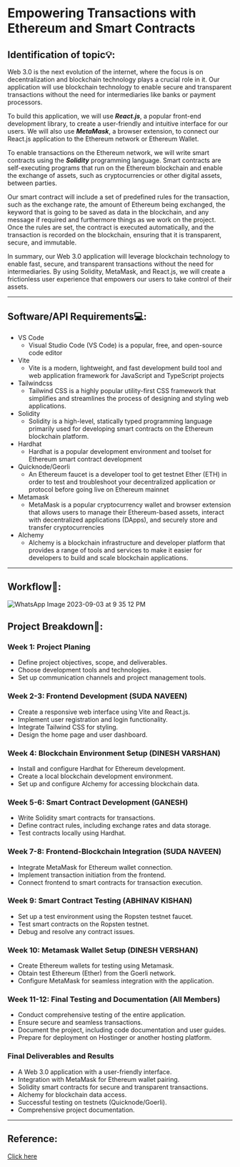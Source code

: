 # Empowering Transactions with Ethereum and Smart Contracts

## Identification of topic💡:

Web 3.0 is the next evolution of the internet, where the focus is on decentralization and blockchain technology plays a crucial role in it. Our application will use blockchain technology to enable secure and transparent transactions without the need for intermediaries like banks or payment processors.

To build this application, we will use ***React.js***, a popular front-end development library, to create a user-friendly and intuitive interface for our users. We will also use ***MetaMask***, a browser extension, to connect our React.js application to the Ethereum network or Ethereum Wallet.

To enable transactions on the Ethereum network, we will write smart contracts using the ***Solidity*** programming language. Smart contracts are self-executing programs that run on the Ethereum blockchain and enable the exchange of assets, such as cryptocurrencies or other digital assets, between parties.

Our smart contract will include a set of predefined rules for the transaction, such as the exchange rate, the amount of Ethereum being exchanged, the keyword that is going to be saved as data in the blockchain, and any message if required and furthermore things as we work on the project. Once the rules are set, the contract is executed automatically, and the transaction is recorded on the blockchain, ensuring that it is transparent, secure, and immutable.

In summary, our Web 3.0 application will leverage blockchain technology to enable fast, secure, and transparent transactions without the need for intermediaries. By using Solidity, MetaMask, and React.js, we will create a frictionless user experience that empowers our users to take control of their assets.

- - - - - - - - - - - - - - - - - - - -

## Software/API Requirements💻:
- VS Code
  * Visual Studio Code (VS Code) is a popular, free, and open-source code editor
- Vite
  * Vite is a modern, lightweight, and fast development build tool and web application framework for JavaScript and TypeScript projects
- Tailwindcss
  * Tailwind CSS is a highly popular utility-first CSS framework that simplifies and streamlines the process of designing and styling web applications.
- Solidity
  * Solidity is a high-level, statically typed programming language primarily used for developing smart contracts on the Ethereum blockchain platform.
- Hardhat
  * Hardhat is a popular development environment and toolset for Ethereum smart contract development
- Quicknode/Georli
  * An Ethereum faucet is a developer tool to get testnet Ether (ETH) in order to test and troubleshoot your decentralized application or protocol before going live on Ethereum mainnet
- Metamask
  * MetaMask is a popular cryptocurrency wallet and browser extension that allows users to manage their Ethereum-based assets, interact with decentralized applications (DApps), and securely store and transfer cryptocurrencies
- Alchemy
  * Alchemy is a blockchain infrastructure and developer platform that provides a range of tools and services to make it easier for developers to build and scale blockchain applications.

- - - - - - - - - - - - - - - - - - - 

## Workflow🔁:
![WhatsApp Image 2023-09-03 at 9 35 12 PM](https://github.com/Ganesh-Th/Chain_of_Bits/assets/136326209/336e966f-336c-433c-8c8d-c8dc0b9f18b2)

## Project Breakdown📒:

### Week 1: Project Planing

- Define project objectives, scope, and deliverables.
- Choose development tools and technologies.
- Set up communication channels and project management tools.

### Week 2-3: Frontend Development (SUDA NAVEEN)

- Create a responsive web interface using Vite and React.js.
- Implement user registration and login functionality.
- Integrate Tailwind CSS for styling.
- Design the home page and user dashboard.

### Week 4: Blockchain Environment Setup (DINESH VARSHAN)

- Install and configure Hardhat for Ethereum development.
- Create a local blockchain development environment.
- Set up and configure Alchemy for accessing blockchain data.

### Week 5-6: Smart Contract Development (GANESH)

- Write Solidity smart contracts for transactions.
- Define contract rules, including exchange rates and data storage.
- Test contracts locally using Hardhat.

### Week 7-8: Frontend-Blockchain Integration (SUDA NAVEEN)

- Integrate MetaMask for Ethereum wallet connection.
- Implement transaction initiation from the frontend.
- Connect frontend to smart contracts for transaction execution.

### Week 9: Smart Contract Testing (ABHINAV KISHAN)

- Set up a test environment using the Ropsten testnet faucet.
- Test smart contracts on the Ropsten testnet.
- Debug and resolve any contract issues.

### Week 10: Metamask Wallet Setup (DINESH VERSHAN)

- Create Ethereum wallets for testing using Metamask.
- Obtain test Ethereum (Ether) from the Goerli network.
- Configure MetaMask for seamless integration with the application.

### Week 11-12: Final Testing and Documentation (All Members)

- Conduct comprehensive testing of the entire application.
- Ensure secure and seamless transactions.
- Document the project, including code documentation and user guides.
- Prepare for deployment on Hostinger or another hosting platform.

### Final Deliverables and Results

- A Web 3.0 application with a user-friendly interface.
- Integration with MetaMask for Ethereum wallet pairing.
- Solidity smart contracts for secure and transparent transactions.
- Alchemy for blockchain data access.
- Successful testing on testnets (Quicknode/Goerli).
- Comprehensive project documentation.

- - - - - - - - - - - - - - - - - - - 

## Reference:
[Click here](https://youtu.be/Wn_Kb3MR_cU?si=UD5cM-vEB8rJmL8F)
